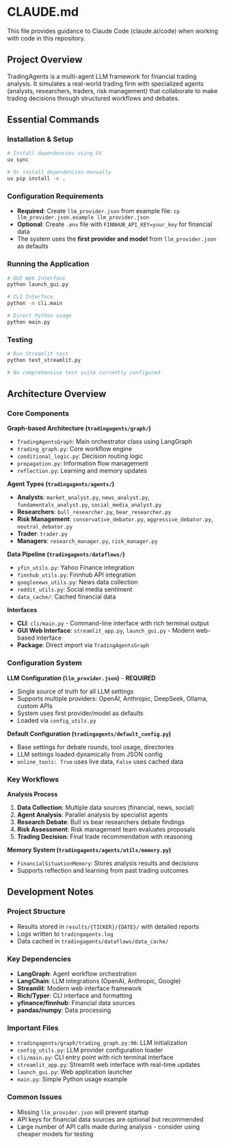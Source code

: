 # CLAUDE.md

This file provides guidance to Claude Code (claude.ai/code) when working with code in this repository.

## Project Overview

TradingAgents is a multi-agent LLM framework for financial trading analysis. It simulates a real-world trading firm with specialized agents (analysts, researchers, traders, risk management) that collaborate to make trading decisions through structured workflows and debates.

## Essential Commands

### Installation & Setup
```bash
# Install dependencies using UV
uv sync

# Or install dependencies manually
uv pip install -e .
```

### Configuration Requirements
- **Required**: Create `llm_provider.json` from example file: `cp llm_provider.json.example llm_provider.json`
- **Optional**: Create `.env` file with `FINNHUB_API_KEY=your_key` for financial data
- The system uses the **first provider and model** from `llm_provider.json` as defaults

### Running the Application
```bash
# GUI Web Interface
python launch_gui.py

# CLI Interface  
python -m cli.main

# Direct Python usage
python main.py
```

### Testing
```bash
# Run Streamlit test
python test_streamlit.py

# No comprehensive test suite currently configured
```

## Architecture Overview

### Core Components

**Graph-based Architecture (`tradingagents/graph/`)**
- `TradingAgentsGraph`: Main orchestrator class using LangGraph
- `trading_graph.py`: Core workflow engine
- `conditional_logic.py`: Decision routing logic
- `propagation.py`: Information flow management
- `reflection.py`: Learning and memory updates

**Agent Types (`tradingagents/agents/`)**
- **Analysts**: `market_analyst.py`, `news_analyst.py`, `fundamentals_analyst.py`, `social_media_analyst.py`
- **Researchers**: `bull_researcher.py`, `bear_researcher.py`
- **Risk Management**: `conservative_debator.py`, `aggressive_debator.py`, `neutral_debator.py`
- **Trader**: `trader.py`
- **Managers**: `research_manager.py`, `risk_manager.py`

**Data Pipeline (`tradingagents/dataflows/`)**
- `yfin_utils.py`: Yahoo Finance integration
- `finnhub_utils.py`: Finnhub API integration
- `googlenews_utils.py`: News data collection
- `reddit_utils.py`: Social media sentiment
- `data_cache/`: Cached financial data

**Interfaces**
- **CLI**: `cli/main.py` - Command-line interface with rich terminal output
- **GUI Web Interface**: `streamlit_app.py`, `launch_gui.py` - Modern web-based interface
- **Package**: Direct import via `TradingAgentsGraph`

### Configuration System

**LLM Configuration (`llm_provider.json`)** - **REQUIRED**
- Single source of truth for all LLM settings
- Supports multiple providers: OpenAI, Anthropic, DeepSeek, Ollama, custom APIs
- System uses first provider/model as defaults
- Loaded via `config_utils.py`

**Default Configuration (`tradingagents/default_config.py`)**
- Base settings for debate rounds, tool usage, directories
- LLM settings loaded dynamically from JSON config
- `online_tools: True` uses live data, `False` uses cached data

### Key Workflows

**Analysis Process**
1. **Data Collection**: Multiple data sources (financial, news, social)
2. **Agent Analysis**: Parallel analysis by specialist agents
3. **Research Debate**: Bull vs bear researchers debate findings
4. **Risk Assessment**: Risk management team evaluates proposals
5. **Trading Decision**: Final trade recommendation with reasoning

**Memory System (`tradingagents/agents/utils/memory.py`)**
- `FinancialSituationMemory`: Stores analysis results and decisions
- Supports reflection and learning from past trading outcomes

## Development Notes

### Project Structure
- Results stored in `results/{TICKER}/{DATE}/` with detailed reports
- Logs written to `tradingagents.log`
- Data cached in `tradingagents/dataflows/data_cache/`

### Key Dependencies
- **LangGraph**: Agent workflow orchestration
- **LangChain**: LLM integrations (OpenAI, Anthropic, Google)
- **Streamlit**: Modern web interface framework
- **Rich/Typer**: CLI interface and formatting
- **yfinance/finnhub**: Financial data sources
- **pandas/numpy**: Data processing

### Important Files
- `tradingagents/graph/trading_graph.py:96`: LLM initialization
- `config_utils.py`: LLM provider configuration loader
- `cli/main.py`: CLI entry point with rich terminal interface
- `streamlit_app.py`: Streamlit web interface with real-time updates
- `launch_gui.py`: Web application launcher
- `main.py`: Simple Python usage example

### Common Issues
- Missing `llm_provider.json` will prevent startup
- API keys for financial data sources are optional but recommended
- Large number of API calls made during analysis - consider using cheaper models for testing